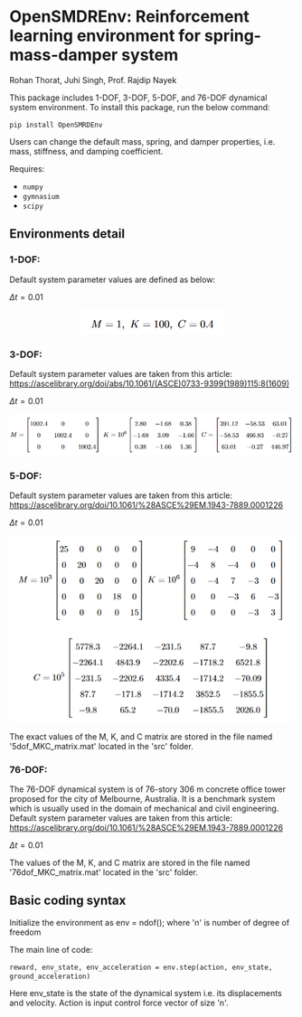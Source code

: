 # OpenSMDREnv: Reinforcement learning environment for spring-mass-damper system
Rohan Thorat, Juhi Singh, Prof. Rajdip Nayek 

This package includes 1-DOF, 3-DOF, 5-DOF, and 76-DOF dynamical system environment.
To install this package, run the below command:
```{bash}
pip install OpenSMRDEnv
```


Users can change the default mass, spring, and damper properties, i.e. mass, stiffness, and damping coefficient.

Requires:
* `numpy`
* `gymnasium`
* `scipy`

## Environments detail
### 1-DOF:
Default system parameter values are defined as below:

$\Delta t = 0.01$

<p align="center">
  <img src="imgs/1DOF.png">
</p>

### 3-DOF:
Default system parameter values are taken from this article: https://ascelibrary.org/doi/abs/10.1061/(ASCE)0733-9399(1989)115:8(1609)

$\Delta t = 0.01$

<p align="center">
  <img src="imgs/3DOF.png">
</p>

### 5-DOF:
Default system parameter values are taken from this article: https://ascelibrary.org/doi/10.1061/%28ASCE%29EM.1943-7889.0001226

$\Delta t = 0.01$

<p align="center">
  <img src="imgs/5DOF.png">
</p>

The exact values of the M, K, and C matrix are stored in the file named '5dof_MKC_matrix.mat' located in the 'src' folder.

### 76-DOF:
The 76-DOF dynamical system is of 76-story 306 m concrete office tower proposed for the city of Melbourne, Australia. It is a benchmark system which is usually used in the domain of mechanical and civil engineering.
Default system parameter values are taken from this article: https://ascelibrary.org/doi/10.1061/%28ASCE%29EM.1943-7889.0001226

$\Delta t = 0.01$

The values of the M, K, and C matrix are stored in the file named '76dof_MKC_matrix.mat' located in the 'src' folder.


## Basic coding syntax

Initialize the environment as env = ndof(); where 'n' is number of degree of freedom

The main line of code:
```{bash}
reward, env_state, env_acceleration = env.step(action, env_state, ground_acceleration)
```

Here env_state is the state of the dynamical system i.e. its displacements and velocity. Action is input control force vector of size 'n'.


